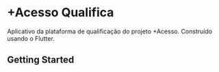 # +Acesso Qualifica

Aplicativo da plataforma de qualificação do projeto +Acesso. Construído usando o Flutter.

## Getting Started
